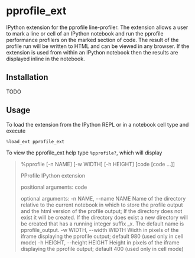 # pprofile_ext
IPython extension for the pprofile line-profiler. The extension allows a user to mark a line or cell 
of an IPython notebook and run the pprofile performance profilers on the marked section of code. The 
result of the profile run will be written to HTML and can be viewed in any browser. If the extension
is used from within an IPython notebook then the results are displayed inline in the notebook.

## Installation

TODO

## Usage
To load the extension from the IPython REPL or in a notebook cell type and execute

```python
%load_ext pprofile_ext
```

To view the pprofile_ext help type `%pprofile?`, which will display

>  %pprofile [-n NAME] [-w WIDTH] [-h HEIGHT] [code [code ...]]
>
>PProfile IPython extension
>
>positional arguments:
>  code
>
>optional arguments:
>  -n NAME, --name NAME  Name of the directory relative to the current notebook
>                        in which to store the profile output and the html
>                        version of the profile output; If the directory does
>                        not exist it will be created. If the directory does
>                        exist a new directory will be created that has a
>                        running integer suffix _x. The default name is
>                        pprofile_output.
>  -w WIDTH, --width WIDTH
>                        Width in pixels of the iframe displaying the pprofile
>                        output; default 980 (used only in cell mode)
>  -h HEIGHT, --height HEIGHT
>                        Height in pixels of the iframe displaying the pprofile
>                        output; default 400 (used only in cell mode)


